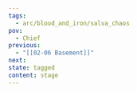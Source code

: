 ```yaml
---
tags:
  - arc/blood_and_iron/salva_chaos
pov:
  - Chief
previous:
  - "[[02-06 Basement]]"
next:
state: tagged
content: stage
---
```

